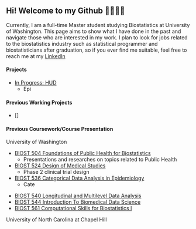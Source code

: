 ## Hi! Welcome to my Github 💖🐾🐾🐾

Currently, I am a full-time Master student studying Biostatistics at University of Washington. This page aims to show what I have done in the past and navigate those who are interested in my work. I plan to look for jobs related to the biostatistics industry such as statistical programmer and biostatisticians after graduation, so if you ever find me suitable, feel free to reach me at my <a href="https://www.linkedin.com/in/hantong-hu/">LinkedIn</a>

#### Projects

- [In Progress: HUD]()
  - Epi



#### Previous Working Projects
- []

#### Previous Coursework/Course Presentation
University of Washington
- [BIOST 504 Foundations of Public Health for Biostatistics](https://github.com/hantongh/uw.biost.504)
  - Presentations and researches on topics related to Public Health
- [BIOST 524 Design of Medical Studies]()
  - Phase 2 clinical trial design
- [BIOST 536 Categorical Data Analysis in Epidemiology]()
  - Cate
* [BIOST 540 Longitudinal and Multilevel Data Analysis]()
* [BIOST 544 Introduction To Biomedical Data Science]()
* [BIOST 561 Computational Skills for Biostatistics I]()

University of North Carolina at Chapel Hill


<!---
hantongh/hantongh is a ✨ special ✨ repository because its `README.md` (this file) appears on your GitHub profile.
You can click the Preview link to take a look at your changes.

- 👋 Hi, I’m @hantongh
- 👀 I’m interested in ...
- 🌱 I’m currently learning ...
- 💞️ I’m looking to collaborate on ...
- 📫 How to reach me ...
--->
